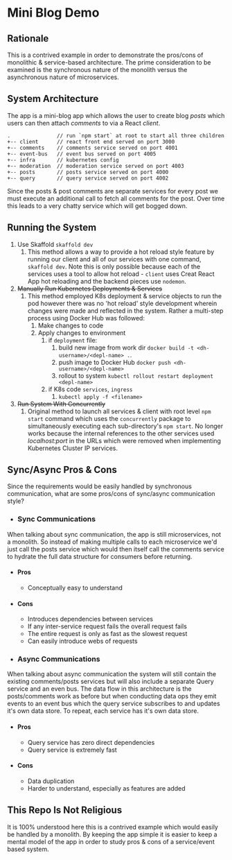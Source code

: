 # Mini Blog Demo

## Rationale
This is a contrived example in order to demonstrate the pros/cons of monolithic & 
service-based architecture. The prime consideration to be examined is the synchronous nature of the monolith versus the asynchronous nature of microservices. 

## System Architecture
The app is a mini-blog app which allows the user to create blog <em>posts</em> which users can then attach <em>comments</em> to via a React <em>client</em>.

```
.               // run `npm start` at root to start all three children
+-- client      // react front end served on port 3000 
+-- comments    // comments service served on port 4001
+-- event-bus   // event bus served on port 4005
+-- infra       // kubernetes config
+-- moderation  // moderation service served on port 4003
+-- posts       // posts service served on port 4000
+-- query       // query service served on port 4002
```

Since the posts & post comments are separate services for every post we must execute an additional call to fetch all comments for the post. Over time this leads
to a very chatty service which will get bogged down. 

## Running the System
1. Use Skaffold `skaffold dev` 
   1. This method allows a way to provide a hot reload style feature by running our client and all of our services with one command, `skaffold dev`. Note this is only possible because each of the services uses a tool to allow hot reload - `client` uses Creat React App hot reloading and the backend pieces use `nodemon`.
2. ~~Manually Run Kubernetes Deployments & Services~~
   1. This method employed K8s deployment & service objects to run the pod however there was no 'hot reload' style development wherein changes were made and reflected in the system. Rather a multi-step process using Docker Hub was followed:
      1. Make changes to code
      2. Apply changes to environment
         1. if `deployment` file:
            1. build new image from work dir `docker build -t <dh-username>/<depl-name> .`.
            2. push image to Docker Hub `docker push <dh-username>/<depl-name>`
            3. rollout to system `kubectl rollout restart deployment <depl-name>`
         2. if K8s code `services`, `ingress`
            1. `kubectl apply -f <filename>`
3. ~~Run System With Concurrently~~
   1. Original method to launch all services & client with root level `npm start` command which uses the `concurrently` package to simultaneously executing each sub-directory's `npm start`. No longer works because the internal references to the other services used *localhost:port* in the URLs which were removed when implementing Kubernetes Cluster IP services.
   
   
## Sync/Async Pros & Cons

Since the requirements would be easily handled by synchronous communication, what are some pros/cons of sync/async communication style? 

* ### Sync Communications
When talking about sync communication, the app is still microservices, not a monolith. So instead of making multiple calls to each microservice we'd just call the posts service which would then itself call the comments service to hydrate the full data structure for consumers before returning.

  * #### Pros
    * Conceptually easy to understand
  * #### Cons
    * Introduces dependencies between services
    * If any inter-service request fails the overall request fails
    * The entire request is only as fast as the slowest request
    * Can easily introduce webs of requests

* ### Async Communications
When talking about async communication the system will still contain the existing comments/posts services but will also include a separate Query service and an even bus. The data flow in this architecture is the posts/comments work as before but when conducting data ops they emit events to an event bus which the query service subscribes to and updates it's own data store. To repeat, each service has it's own data store.

  * #### Pros
    * Query service has zero direct dependencies
    * Query service is extremely fast
  * #### Cons
    * Data duplication
    * Harder to understand, especially as features are added

## This Repo Is Not Religious
It is 100% understood here this is a contrived example which would easily be handled by a monolith. By keeping the app simple it is easier to keep a mental model of the app in order to study pros & cons of a service/event based system.